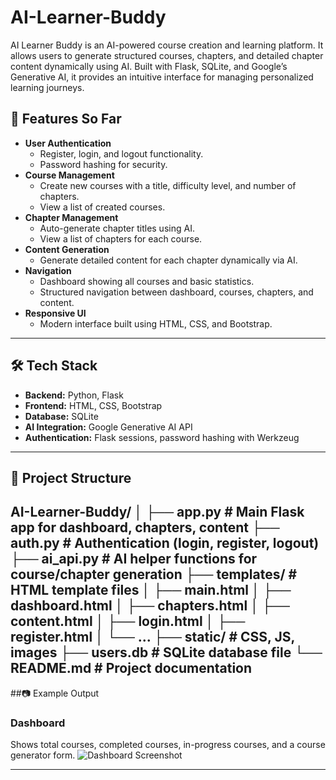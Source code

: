 # AI-Learner-Buddy
AI Learner Buddy is an AI-powered course creation and learning platform. It allows users to generate structured courses, chapters, and detailed chapter content dynamically using AI. Built with Flask, SQLite, and Google’s Generative AI, it provides an intuitive interface for managing personalized learning journeys.
## 📌 Features So Far

- **User Authentication**
  - Register, login, and logout functionality.
  - Password hashing for security.
- **Course Management**
  - Create new courses with a title, difficulty level, and number of chapters.
  - View a list of created courses.
- **Chapter Management**
  - Auto-generate chapter titles using AI.
  - View a list of chapters for each course.
- **Content Generation**
  - Generate detailed content for each chapter dynamically via AI.
- **Navigation**
  - Dashboard showing all courses and basic statistics.
  - Structured navigation between dashboard, courses, chapters, and content.
- **Responsive UI**
  - Modern interface built using HTML, CSS, and Bootstrap.

---

## 🛠 Tech Stack

- **Backend:** Python, Flask  
- **Frontend:** HTML, CSS, Bootstrap  
- **Database:** SQLite  
- **AI Integration:** Google Generative AI API  
- **Authentication:** Flask sessions, password hashing with Werkzeug  

---

## 📁 Project Structure

AI-Learner-Buddy/
│
├── app.py # Main Flask app for dashboard, chapters, content
├── auth.py # Authentication (login, register, logout)
├── ai_api.py # AI helper functions for course/chapter generation
├── templates/ # HTML template files
│ ├── main.html
│ ├── dashboard.html
│ ├── chapters.html
│ ├── content.html
│ ├── login.html
│ ├── register.html
│ └── ...
├── static/ # CSS, JS, images
├── users.db # SQLite database file
└── README.md # Project documentation
---
##📷 Example Output
### Dashboard  
Shows total courses, completed courses, in-progress courses, and a course generator form.
![Dashboard Screenshot](static/images/dashboard.png)

---
